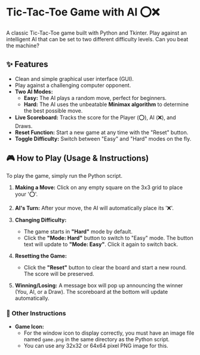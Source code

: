 # Tic-Tac-Toe Game with AI ⭕❌

A classic Tic-Tac-Toe game built with Python and Tkinter. Play against an intelligent AI that can be set to two different difficulty levels. Can you beat the machine?


## ✨ Features

* Clean and simple graphical user interface (GUI).
* Play against a challenging computer opponent.
* **Two AI Modes:**
    * **Easy:** The AI plays a random move, perfect for beginners.
    * **Hard:** The AI uses the unbeatable **Minimax algorithm** to determine the best possible move.
* **Live Scoreboard:** Tracks the score for the Player (⭕), AI (❌), and Draws.
* **Reset Function:** Start a new game at any time with the "Reset" button.
* **Toggle Difficulty:** Switch between "Easy" and "Hard" modes on the fly.

## 🎮 How to Play (Usage & Instructions)

To play the game, simply run the Python script.

1.  **Making a Move:** Click on any empty square on the 3x3 grid to place your '⭕'.

2.  **AI's Turn:** After your move, the AI will automatically place its '❌'.

3.  **Changing Difficulty:**
    * The game starts in **"Hard"** mode by default.
    * Click the **"Mode: Hard"** button to switch to "Easy" mode. The button text will update to **"Mode: Easy"**. Click it again to switch back.

4.  **Resetting the Game:**
    * Click the **"Reset"** button to clear the board and start a new round. The score will be preserved.

5.  **Winning/Losing:** A message box will pop up announcing the winner (You, AI, or a Draw). The scoreboard at the bottom will update automatically.

### 📝 Other Instructions

* **Game Icon:**
    * For the window icon to display correctly, you must have an image file named `game.png` in the same directory as the Python script.
    * You can use any 32x32 or 64x64 pixel PNG image for this.
